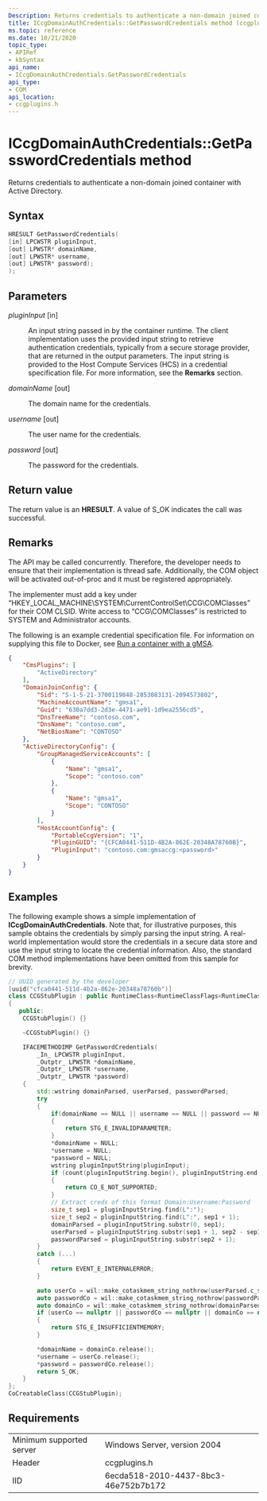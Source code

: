 ```yaml
---
Description: Returns credentials to authenticate a non-domain joined container with Active Directory.
title: ICcgDomainAuthCredentials::GetPasswordCredentials method (ccgplugins.h)
ms.topic: reference
ms.date: 10/21/2020
topic_type: 
- APIRef
- kbSyntax
api_name: 
- ICcgDomainAuthCredentials.GetPasswordCredentials
api_type: 
- COM
api_location: 
- ccgplugins.h
---
```


# ICcgDomainAuthCredentials::GetPasswordCredentials method

Returns credentials to authenticate a non-domain joined container with Active Directory.

## Syntax


```C++
HRESULT GetPasswordCredentials(
[in] LPCWSTR pluginInput, 
[out] LPWSTR* domainName, 
[out] LPWSTR* username, 
[out] LPWSTR* password);
);
```



## Parameters

<dl> <dt>

*pluginInput* \[in\]
</dt> <dd>

An input string passed in by the container runtime. The client implementation uses the provided input string to retrieve authentication credentials, typically from a secure storage provider, that are returned in the output parameters. The input string is provided to the Host Compute Services (HCS) in a credential specification file. For more information, see the **Remarks** section.

</dd> </dl>

<dl> <dt>

*domainName* \[out\]
</dt> <dd>

The domain name for the credentials.

</dd> </dl>

<dl> <dt>

*username* \[out\]
</dt> <dd>

The user name for the credentials.

</dd> </dl>

<dl> <dt>

*password* \[out\]
</dt> <dd>

The password for the credentials.

</dd> </dl>

## Return value

The return value is an **HRESULT**. A value of S\_OK indicates the call was successful.

## Remarks

The API may be called concurrently. Therefore, the developer needs to ensure that their implementation is thread safe. Additionally, the COM object will be activated out-of-proc and it must be registered appropriately. 

The implementer must add a key under “HKEY_LOCAL_MACHINE\SYSTEM\CurrentControlSet\CCG\COMClasses” for their COM CLSID. Write access to “CCG\COMClasses” is restricted to SYSTEM and Administrator accounts. 

The following is an example credential specification file. For information on supplying this file to Docker, see [Run a container with a gMSA](/virtualization/windowscontainers/manage-containers/gmsa-run-container).

```json
{
    "CmsPlugins": [
        "ActiveDirectory"
    ],
    "DomainJoinConfig": {
        "Sid": "S-1-5-21-3700119848-2853083131-2094573802",
        "MachineAccountName": "gmsa1",
        "Guid": "630a7dd3-2d3e-4471-ae91-1d9ea2556cd5",
        "DnsTreeName": "contoso.com",
        "DnsName": "contoso.com",
        "NetBiosName": "CONTOSO"
    },
    "ActiveDirectoryConfig": {
        "GroupManagedServiceAccounts": [
            {
                "Name": "gmsa1",
                "Scope": "contoso.com"
            },
            {
                "Name": "gmsa1",
                "Scope": "CONTOSO"
            }
        ],
        "HostAccountConfig": {
            "PortableCcgVersion": "1",
            "PluginGUID": "{CFCA0441-511D-4B2A-862E-20348A78760B}",
            "PluginInput": "contoso.com:gmsaccg:<password>"
        }
    }
}

```

## Examples

The following example shows a simple implementation of **ICcgDomainAuthCredentials**. Note that, for illustrative purposes, this sample obtains the credentials by simply parsing the input string. A real-world implementation would store the credentials in a secure data store and use the input string to locate the credential information. Also, the standard COM method implementations have been omitted from this sample for brevity.


```C++
// UUID generated by the developer
[uuid("cfca0441-511d-4b2a-862e-20348a78760b")] 
class CCGStubPlugin : public RuntimeClass<RuntimeClassFlags<RuntimeClassType::ClassicCom>, ICcgDomainAuthCredentials >
{
   public:
    CCGStubPlugin() {}

    ~CCGStubPlugin() {}

    IFACEMETHODIMP GetPasswordCredentials(
        _In_ LPCWSTR pluginInput,
        _Outptr_ LPWSTR *domainName,
        _Outptr_ LPWSTR *username,
        _Outptr_ LPWSTR *password)
    {
        std::wstring domainParsed, userParsed, passwordParsed; 
        try
        {
            if(domainName == NULL || username == NULL || password == NULL)
            {
                return STG_E_INVALIDPARAMETER;
            }
            *domainName = NULL;
            *username = NULL;
            *password = NULL;
            wstring pluginInputString(pluginInput);
            if (count(pluginInputString.begin(), pluginInputString.end(), ':') < 2)
            {
                return CO_E_NOT_SUPPORTED;
            }
            // Extract creds of this format Domain:Username:Password
            size_t sep1 = pluginInputString.find(L":");
            size_t sep2 = pluginInputString.find(L":", sep1 + 1);
            domainParsed = pluginInputString.substr(0, sep1);
            userParsed = pluginInputString.substr(sep1 + 1, sep2 - sep1 - 1);
            passwordParsed = pluginInputString.substr(sep2 + 1);
        }
        catch (...)
        {
            return EVENT_E_INTERNALERROR;
        }

        auto userCo = wil::make_cotaskmem_string_nothrow(userParsed.c_str());
        auto passwordCo = wil::make_cotaskmem_string_nothrow(passwordParsed.c_str());
        auto domainCo = wil::make_cotaskmem_string_nothrow(domainParsed.c_str());
        if (userCo == nullptr || passwordCo == nullptr || domainCo == nullptr)
        {
            return STG_E_INSUFFICIENTMEMORY;
        }

        *domainName = domainCo.release();
        *username = userCo.release();
        *password = passwordCo.release();
        return S_OK;
    }
};
CoCreatableClass(CCGStubPlugin);

```



## Requirements




|                                     |                                                                                         |
|-------------------------------------|-----------------------------------------------------------------------------------------|
| Minimum supported server | Windows Server, version 2004                                    |
| Header                   | ccgplugins.h   |
| IID                    | 6ecda518-2010-4437-8bc3-46e752b7b172          |



 

